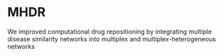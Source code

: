 # MHDR
We improved computational drug repositioning by integrating multiple disease similarity networks into multiplex and multiplex-heterogeneous networks
